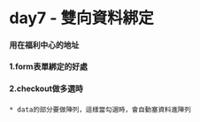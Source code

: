 # day7 - 雙向資料綁定
#### 用在福利中心的地址

#### 1.form表單綁定的好處
    
#### 2.checkout做多選時
    * data的部分要做陣列，這樣當勾選時，會自動塞資料進陣列